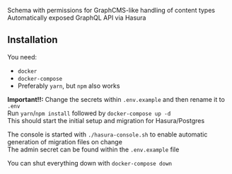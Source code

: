 Schema with permissions for GraphCMS-like handling of content types  
Automatically exposed GraphQL API via Hasura

## Installation

You need:

- `docker`
- `docker-compose`
- Preferably `yarn`, but `npm` also works

**Important!!:** Change the secrets within `.env.example` and then rename it to `.env`  
Run `yarn`/`npm install` followed by `docker-compose up -d`  
This should start the initial setup and migration for Hasura/Postgres

The console is started with `./hasura-console.sh` to enable automatic generation of migration files on change  
The admin secret can be found within the `.env.example` file

You can shut everything down with `docker-compose down`
